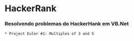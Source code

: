 # HackerRank

### Resolvendo problemas do HackerHank em VB.Net

	* Project Euler #1: Multiples of 3 and 5


 